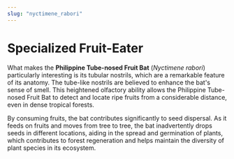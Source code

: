 ```yaml
---
slug: "nyctimene_rabori"
---
```


# Specialized Fruit-Eater

What makes the **Philippine Tube-nosed Fruit Bat** (_Nyctimene rabori_)
particularly interesting is its tubular nostrils, which are a remarkable feature of its anatomy.
The tube-like nostrils are believed to enhance the bat's sense of smell.
This heightened olfactory ability allows the Philippine Tube-nosed Fruit Bat
to detect and locate ripe fruits from a considerable distance, even in dense tropical forests.

By consuming fruits, the bat contributes significantly to seed dispersal.
As it feeds on fruits and moves from tree to tree,
the bat inadvertently drops seeds in different locations,
aiding in the spread and germination of plants,
which contributes to forest regeneration and helps maintain the diversity of plant species in its ecosystem.
